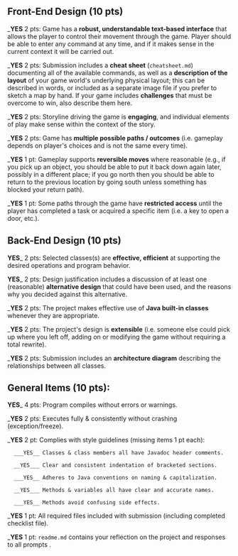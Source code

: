 ## Front-End Design (10 pts)

___YES__ 2 pts: Game has a **robust, understandable text-based interface** that allows the player to control their movement through the game.  Player should be able to enter any command at any time, and if it makes sense in the current context it will be carried out.

___YES__ 2 pts: Submission includes a **cheat sheet** (`cheatsheet.md`) documenting all of the available commands, as well as a **description of the layout** of your game world's underlying physical layout; this can be described in words, or included as a separate image file if you prefer to sketch a map by hand.  If your game includes **challenges** that must be overcome to win, also describe them here.

___YES__ 2 pts: Storyline driving the game is **engaging**, and individual elements of play make sense within the context of the story.

___YES__ 2 pts: Game has **multiple possible paths / outcomes** (i.e. gameplay depends on player's choices and is not the same every time).

___YES__ 1 pt: Gameplay supports **reversible moves** where reasonable (e.g., if you pick up an object, you should be able to put it back down again later, possibly in a different place; if you go north then you should be able to return to the previous location by going south unless something has blocked your return path).

___YES__ 1 pt: Some paths through the game have **restricted access** until the player has completed a task or acquired a specific item (i.e. a key to open a door, etc.).


## Back-End Design (10 pts)

__YES___ 2 pts: Selected classes(s) are **effective, efficient** at supporting the desired operations and program behavior.

__YES___ 2 pts: Design justification includes a discussion of at least one (reasonable) **alternative design** that could have been used, and the reasons why you decided against this alternative.

___YES__ 2 pts: The project makes effective use of **Java built-in classes** whenever they are appropriate.

___YES__ 2 pts: The project's design is **extensible** (i.e. someone else could pick up where you left off, adding on or modifying the game without requiring a total rewrite).

___YES__ 2 pts: Submission includes an **architecture diagram** describing the relationships between all classes.


## General Items (10 pts):
__YES___ 4 pts: Program compiles without errors or warnings.

___YES__ 2 pts: Executes fully & consistently without crashing (exception/freeze).

___YES__ 2 pt: Complies with style guidelines (missing items 1 pt each):

      ___YES__ Classes & class members all have Javadoc header comments.

      __YES___ Clear and consistent indentation of bracketed sections.

      ___YES__ Adheres to Java conventions on naming & capitalization.

      __YES___ Methods & variables all have clear and accurate names.

      ___YES__ Methods avoid confusing side effects.

___YES__ 1 pt: All required files included with submission (including completed checklist file).

___YES__ 1 pt: `readme.md` contains your reflection on the project and responses to all prompts .
